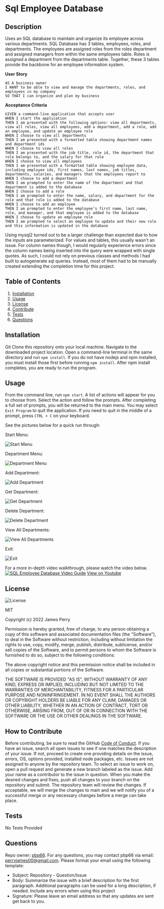 # Sql Employee Database

## Description

Uses an SQL database to maintain and organize its employee across various departments. SQL Database has 3 tables, employees, roles, and departments. The employees are assigned roles from the roles department and assigned managers from within the same employees table. Roles is assigned a department from the departments table. Together, these 3 tables provide the backbone for an employee information system. 

**User Story**
```
AS A business owner
I WANT to be able to view and manage the departments, roles, and employees in my company
SO THAT I can organize and plan my business
```

**Acceptance Criteria**
```
GIVEN a command-line application that accepts user 
WHEN I start the application
THEN I am presented with the following options: view all departments, view all roles, view all employees, add a department, add a role, add an employee, and update an employee role
WHEN I choose to view all departments
THEN I am presented with a formatted table showing department names and department ids
WHEN I choose to view all roles
THEN I am presented with the job title, role id, the department that role belongs to, and the salary for that role
WHEN I choose to view all employees
THEN I am presented with a formatted table showing employee data, including employee ids, first names, last names, job titles, departments, salaries, and managers that the employees report to
WHEN I choose to add a department
THEN I am prompted to enter the name of the department and that department is added to the database
WHEN I choose to add a role
THEN I am prompted to enter the name, salary, and department for the role and that role is added to the database
WHEN I choose to add an employee
THEN I am prompted to enter the employee’s first name, last name, role, and manager, and that employee is added to the database
WHEN I choose to update an employee role
THEN I am prompted to select an employee to update and their new role and this information is updated in the database
```

Using mysql2 turned out to be a larger challenge than expected due to how the inputs are parameterized. For values and tables, this usually wasn't an issue. For column names though, I would regularly experience errors since the column names being inserted into the query were wrapped with single quotes. As such, I could not rely on previous classes and methods I had built to autogenerate sql queries. Instead, most of them had to be manually created extending the completion time for this project.

## Table of Contents

1. [Installation](#installation)
2. [Usage](#usage)
3. [License](#license)
4. [Contribute](#contribute)
5. [Tests](#tests)
6. [Questions](#questions)


## Installation

Git Clone this repository onto your local machine. Navigate to the downloaded project location. Open a command-line terminal in the same directory and run `npm install`. If you do not have nodejs and npm installed, you must install those first before running `npm install`. After npm install completes, you are ready to run the program.

## Usage

From the command line, run `npm start`. A list of actions will appear for you to choose from. Select the action and follow the prompts. After completing a full set of prompts, you will be returned to the main menu. You may select `Exit Program` to quit the application. If you need to quit in the middle of a prompt, press `CTRL + C` on your keyboard.

See the pictures below for a quick run through:

Start Menu:

![Start Menu](./assets/readme/start-menu.png)

Department Menu:

![Department Menu](./assets/readme/department-menu.png)

Add Department:

![Add Department](./assets/readme/add-department.png)

Get Department:

![Get Department](./assets/readme/get-department.png)

Delete Department:

![Delete Department](./assets/readme/delete-department.png)

View All Departments:

![ View All Departments](./assets/readme/view-departments.png)

Exit:

![Exit](./assets/readme/exit.png)

For a more in-depth video walkthrough, please watch the video below.
[![SQL Employee Database Video Guide](./assets/readme/employee-database-video.png)](https://drive.google.com/file/d/1sgbuRan7rUIRgHa-JLb7lnjbKyv5KNO-/view "SQL Employee Database Video Guide")
[View on Youtube](https://youtu.be/zW7h3B6npLo "SQL Employee Database Video Guide")

## License

![License](https://img.shields.io/static/v1?label=license&message=MIT&color=brightgreen)

MIT

Copyright (c) 2022 James Perry

Permission is hereby granted, free of charge, to any person obtaining a copy of this software and associated documentation files (the "Software"), to deal in the Software without restriction, including without limitation the rights to use, copy, modify, merge, publish, distribute, sublicense, and/or sell copies of the Software, and to permit persons to whom the Software is furnished to do so, subject to the following conditions:

The above copyright notice and this permission notice shall be included in all copies or substantial portions of the Software.

THE SOFTWARE IS PROVIDED "AS IS", WITHOUT WARRANTY OF ANY KIND, EXPRESS OR IMPLIED, INCLUDING BUT NOT LIMITED TO THE WARRANTIES OF MERCHANTABILITY, FITNESS FOR A PARTICULAR PURPOSE AND NONINFRINGEMENT. IN NO EVENT SHALL THE AUTHORS OR COPYRIGHT HOLDERS BE LIABLE FOR ANY CLAIM, DAMAGES OR OTHER LIABILITY, WHETHER IN AN ACTION OF CONTRACT, TORT OR OTHERWISE, ARISING FROM, OUT OF OR IN CONNECTION WITH THE SOFTWARE OR THE USE OR OTHER DEALINGS IN THE SOFTWARE.

## How to Contribute

Before contributing, be sure to read the GitHub [Code of Conduct](https://github.com/github/docs/blob/main/CODE_OF_CONDUCT.md). If you have an issue, search all open issues to see if one matches the description of your issue. If not, proceed to create one providing details on the issue, errors, OS, options provided, installed node packages, etc. Issues are not assigned to anyone by the repository team. To select an issue to work on, open a pull request and generate a new branch labeled as the issue. Add your name as a contributor to the issue in question. When you make the desired changes and fixes, push all changes to your branch on the repository and submit. The repository team will review the changes. If acceptable, we will merge the changes to main and we will notify you of a successful merge or any necessary changes before a merge can take place.

## Tests

No Tests Provided

## Questions

Repo owner: [pbp66](https://github.com/pbp66).
For any questions, you may contact pbp66 via email: perryjames00@gmail.com. Please format your email using the following template:

- Subject: Repository - Question/Issue
- Body: Summarize the issue with a brief description for the first paragraph. Additional paragraphs can be used for a long description, if needed. Include any errors when using this project
- Signature: Please leave an email address so that any updates are sent get back to you.


